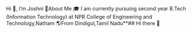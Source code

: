 Hi 👋, I’m Joshni
🌈About Me
🎓 I am currently pursuing second year B.Tech (Information Technology) at NPR College of Engineering and Technology,Natham
🌎From Dindigul,Tamil Nadu**## Hi there 👋

<!--
**joshnij583224205022-create/joshnij583224205022-create** is a ✨ _special_ ✨ repository because its `README.md` (this file) appears on your GitHub profile.

Here are some ideas to get you started:

- 🔭 I’m currently working on ...
- 🌱 I’m currently learning ...
- 👯 I’m looking to collaborate on ...
- 🤔 I’m looking for help with ...
- 💬 Ask me about ...
- 📫 How to reach me: ...
- 😄 Pronouns: ...
- ⚡ Fun fact: ...
-->

